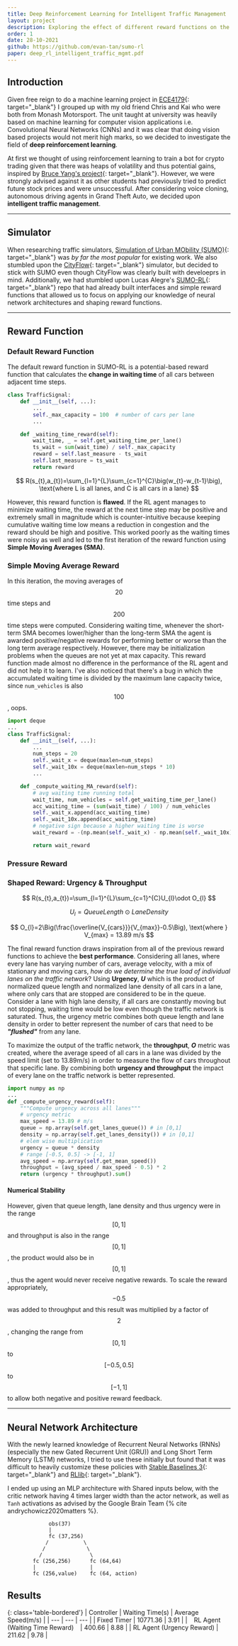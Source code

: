 ```yaml
---
title: Deep Reinforcement Learning for Intelligent Traffic Management
layout: project
description: Exploring the effect of different reward functions on the performance of trained deep RL agents in terms of cumulative waiting time and average speed through traffic networks in simulation.
order: 1
date: 28-10-2021
github: https://github.com/evan-tan/sumo-rl
paper: deep_rl_intelligent_traffic_mgmt.pdf
---
```


## Introduction
Given free reign to do a machine learning project in [ECE4179](https://handbook.monash.edu/2021/units/ECE4179){: target="_blank"} I grouped up with my old friend Chris and Kai who were both from Monash Motorsport. The unit taught at university was heavily based on machine learning for computer vision applications i.e. Convolutional Neural Networks (CNNs) and it was clear that doing vision based projects would not merit high marks, so we decided to investigate the field of __deep reinforcement learning__.

At first we thought of using reinforcement learning to train a bot for crypto trading given that there was heaps of volatility and thus potential gains, inspired by [Bruce Yang's project](https://towardsdatascience.com/deep-reinforcement-learning-for-automated-stock-trading-f1dad0126a02){: target="_blank"}. However, we were strongly advised against it as other students had previously tried to predict future stock prices and were unsuccessful. After considering voice cloning, autonomous driving agents in Grand Theft Auto, we decided upon __intelligent traffic management__.

<hr>

## Simulator
When researching traffic simulators, [Simulation of Urban MObility (SUMO)](https://github.com/eclipse/sumo){: target="_blank"} was _by far the most popular_ for existing work. We also stumbled upon the [CityFlow](){: target="_blank"} simulator, but decided to stick with SUMO even though CityFlow was clearly built with develoeprs in mind. Additionally, we had stumbled upon Lucas Alegre's [SUMO-RL](https://github.com/LucasAlegre/sumo-rl){: target="_blank"} repo that had already built interfaces and simple reward functions that allowed us to focus on applying our knowledge of neural network architectures and shaping reward functions.

<hr>

## Reward Function
### Default Reward Function
The default reward function in SUMO-RL is a potential-based reward function that calculates the __change in waiting time__ of all cars between adjacent time steps.

```python
class TrafficSignal:
    def __init__(self, ...):
        ...
        self._max_capacity = 100  # number of cars per lane
        ...

    def _waiting_time_reward(self):
        wait_time, _ = self.get_waiting_time_per_lane()
        ts_wait = sum(wait_time) / self._max_capacity
        reward = self.last_measure - ts_wait
        self.last_measure = ts_wait
        return reward
```

$$ R(s_{t},a_{t})=\sum_{l=1}^{L}\sum_{c=1}^{C}\big(w_{t}-w_{t-1}\big), \text{where L is all lanes, and C is all cars in a lane} $$

However, this reward function is __flawed__. If the RL agent manages to minimize waiting time, the reward at the next time step may be positive and extremely small in magnitude which is counter-intuitive because keeping cumulative waiting time low means a reduction in congestion and the reward should be high and positive. This worked poorly as the waiting times were noisy as well and led to the first iteration of the reward function using __Simple Moving Averages (SMA)__.

### Simple Moving Average Reward
In this iteration, the moving averages of $$20$$ time steps and $$200$$ time steps were computed. Considering waiting time, whenever the short-term SMA becomes lower/higher than the long-term SMA the agent is awarded positive/negative rewards for performing better or worse than the long term average respectively. However, there may be initialization problems when the queues are not yet at max capacity. This reward function made almost no difference in the performance of the RL agent and did not help it to learn. I've also noticed that there's a bug in which the accumulated waiting time is divided by the maximum lane capacity twice, since `num_vehicles` is also $$100$$, oops.

```python
import deque
...
class TrafficSignal:
    def __init__(self, ...):
        ...
        num_steps = 20
        self._wait_x = deque(maxlen=num_steps)
        self._wait_10x = deque(maxlen=num_steps * 10)
        ...

    def _compute_waiting_MA_reward(self):
        # avg waiting time running total
        wait_time, num_vehicles = self.get_waiting_time_per_lane()
        acc_waiting_time = (sum(wait_time) / 100) / num_vehicles
        self._wait_x.append(acc_waiting_time)
        self._wait_10x.append(acc_waiting_time)
        # negative sign because a higher waiting time is worse
        wait_reward = -(np.mean(self._wait_x) - np.mean(self._wait_10x))

        return wait_reward
```

### Pressure Reward


### Shaped Reward: Urgency & Throughput

$$ R(s_{t},a_{t})=\sum_{l=1}^{L}\sum_{c=1}^{C}U_{l}\odot O_{l} $$

$$ U_{l} = Queue Length \odot Lane Density$$

$$ O_{l}=2\Big(\frac{\overline{V_{cars}}}{V_{max}}-0.5\Big), \text{where } V_{max} = 13.89 m/s $$

The final reward function draws inspiration from all of the previous reward functions to achieve the __best performance__. Considering all lanes, where every lane has varying number of cars, average velocity, with a mix of stationary and moving cars, _how do we determine the true load of individual lanes on the traffic network_? Using __Urgency__, __*U*__ which is the product of normalized queue length and normalized lane density of all cars in a lane, where only cars that are stopped are considered to be in the queue. Consider a lane with high lane density, if all cars are constantly moving but not stopping, waiting time would be low even though the traffic network is saturated. Thus, the urgency metric combines both queue length and lane density in order to better represent the number of cars that need to be __*"flushed"*__ from any lane.

To maximize the output of the traffic network, the __throughput__, __*O*__ metric was created, where the average speed of all cars in a lane was divided by the speed limit (set to 13.89m/s) in order to measure the flow of cars throughout that specific lane. By combining both __urgency and throughput__ the impact of every lane on the traffic network is better represented.

```python
import numpy as np
...
def _compute_urgency_reward(self):
    """Compute urgency across all lanes"""
    # urgency metric
    max_speed = 13.89 # m/s
    queue = np.array(self.get_lanes_queue()) # in [0,1]
    density = np.array(self.get_lanes_density()) # in [0,1]
    # elem wise multiplication
    urgency = queue * density
    # range [-0.5, 0.5] -> [-1, 1]
    avg_speed = np.array(self.get_mean_speed())
    throughput = (avg_speed / max_speed - 0.5) * 2
    return (urgency * throughput).sum()
```
#### Numerical Stability
However, given that queue length, lane density and thus urgency were in the range $$[0, 1]$$ and throughput is also in the range $$[0, 1]$$, the product would also be in $$[0, 1]$$, thus the agent would never receive negative rewards. To scale the reward appropriately, $$-0.5$$ was added to throughput and this result was multiplied by a factor of $$2$$, changing the range from $$[0, 1]$$ to $$[-0.5, 0.5]$$ to $$[-1, 1]$$ to allow both negative and positive reward feedback.

<hr>

## Neural Network Architecture
With the newly learned knowledge of Recurrent Neural Networks (RNNs) (especially the new Gated Recurrent Unit (GRU)) and Long Short Term Memory (LSTM) networks, I tried to use these initially but found that it was difficult to heavily customize these policies with [Stable Baselines 3](https://github.com/DLR-RM/stable-baselines3){: target="_blank"} and [RLlib](https://docs.ray.io/en/master/rllib/index.html){: target="_blank"}.

I ended up using an MLP architecture with Shared inputs below, with the critic network having 4 times larger width than the actor network, as well as `Tanh` activations as advised by the Google Brain Team {% cite andrychowicz2020matters %}.

```
             obs(37)
             |
             fc (37,256)
            /           \
           /             \
          /               \
        fc (256,256)      fc (64,64)
        |                 |
        fc (256,value)    fc (64, action)
```

## Results

{: class='table-bordered'}
| Controller | Waiting Time(s) | Average Speed(m/s) |
| --- | --- | --- |
| Fixed Timer | 10771.36 | 3.91 |
| &ensp; RL Agent (Waiting Time Reward) &ensp; | 400.66 | 8.88 |
| RL Agent (Urgency Reward) | 211.62 | 9.78 |
